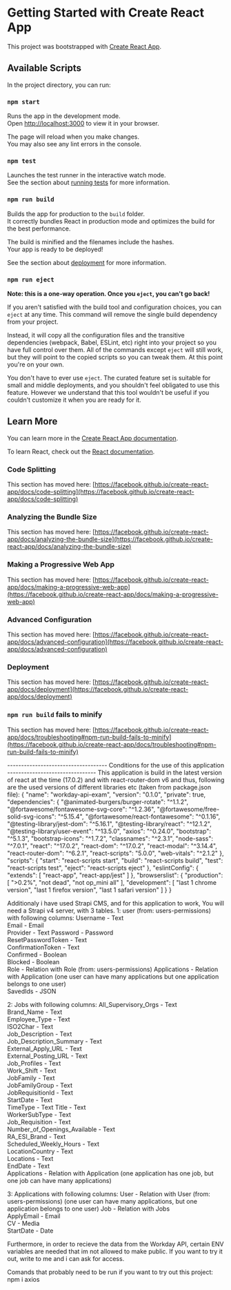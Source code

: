 # Getting Started with Create React App

This project was bootstrapped with [Create React App](https://github.com/facebook/create-react-app).

## Available Scripts

In the project directory, you can run:

### `npm start`

Runs the app in the development mode.\
Open [http://localhost:3000](http://localhost:3000) to view it in your browser.

The page will reload when you make changes.\
You may also see any lint errors in the console.

### `npm test`

Launches the test runner in the interactive watch mode.\
See the section about [running tests](https://facebook.github.io/create-react-app/docs/running-tests) for more information.

### `npm run build`

Builds the app for production to the `build` folder.\
It correctly bundles React in production mode and optimizes the build for the best performance.

The build is minified and the filenames include the hashes.\
Your app is ready to be deployed!

See the section about [deployment](https://facebook.github.io/create-react-app/docs/deployment) for more information.

### `npm run eject`

**Note: this is a one-way operation. Once you `eject`, you can't go back!**

If you aren't satisfied with the build tool and configuration choices, you can `eject` at any time. This command will remove the single build dependency from your project.

Instead, it will copy all the configuration files and the transitive dependencies (webpack, Babel, ESLint, etc) right into your project so you have full control over them. All of the commands except `eject` will still work, but they will point to the copied scripts so you can tweak them. At this point you're on your own.

You don't have to ever use `eject`. The curated feature set is suitable for small and middle deployments, and you shouldn't feel obligated to use this feature. However we understand that this tool wouldn't be useful if you couldn't customize it when you are ready for it.

## Learn More

You can learn more in the [Create React App documentation](https://facebook.github.io/create-react-app/docs/getting-started).

To learn React, check out the [React documentation](https://reactjs.org/).

### Code Splitting

This section has moved here: [https://facebook.github.io/create-react-app/docs/code-splitting](https://facebook.github.io/create-react-app/docs/code-splitting)

### Analyzing the Bundle Size

This section has moved here: [https://facebook.github.io/create-react-app/docs/analyzing-the-bundle-size](https://facebook.github.io/create-react-app/docs/analyzing-the-bundle-size)

### Making a Progressive Web App

This section has moved here: [https://facebook.github.io/create-react-app/docs/making-a-progressive-web-app](https://facebook.github.io/create-react-app/docs/making-a-progressive-web-app)

### Advanced Configuration

This section has moved here: [https://facebook.github.io/create-react-app/docs/advanced-configuration](https://facebook.github.io/create-react-app/docs/advanced-configuration)

### Deployment

This section has moved here: [https://facebook.github.io/create-react-app/docs/deployment](https://facebook.github.io/create-react-app/docs/deployment)

### `npm run build` fails to minify

This section has moved here: [https://facebook.github.io/create-react-app/docs/troubleshooting#npm-run-build-fails-to-minify](https://facebook.github.io/create-react-app/docs/troubleshooting#npm-run-build-fails-to-minify)



------------------------------------ Conditions for the use of this application --------------------------------
This application is build in the latest version of react at the time (17.0.2) and with react-router-dom v6 and thus, 
following are the used versions of different libraries etc (taken from package.json file):
{
  "name": "workday-api-exam",
  "version": "0.1.0",
  "private": true,
  "dependencies": {
    "@animated-burgers/burger-rotate": "^1.1.2",
    "@fortawesome/fontawesome-svg-core": "^1.2.36",
    "@fortawesome/free-solid-svg-icons": "^5.15.4",
    "@fortawesome/react-fontawesome": "^0.1.16",
    "@testing-library/jest-dom": "^5.16.1",
    "@testing-library/react": "^12.1.2",
    "@testing-library/user-event": "^13.5.0",
    "axios": "^0.24.0",
    "bootstrap": "^5.1.3",
    "bootstrap-icons": "^1.7.2",
    "classnames": "^2.3.1",
    "node-sass": "^7.0.1",
    "react": "^17.0.2",
    "react-dom": "^17.0.2",
    "react-modal": "^3.14.4",
    "react-router-dom": "^6.2.1",
    "react-scripts": "5.0.0",
    "web-vitals": "^2.1.2"
  },
  "scripts": {
    "start": "react-scripts start",
    "build": "react-scripts build",
    "test": "react-scripts test",
    "eject": "react-scripts eject"
  },
  "eslintConfig": {
    "extends": [
      "react-app",
      "react-app/jest"
    ]
  },
  "browserslist": {
    "production": [
      ">0.2%",
      "not dead",
      "not op_mini all"
    ],
    "development": [
      "last 1 chrome version",
      "last 1 firefox version",
      "last 1 safari version"
    ]
  }
}


Additionaly i have used Strapi CMS, and for this application to work, You will need a Strapi v4 server, with 3 tables.
1: user (from: users-permissions) with following columns:
Username - Text 	
Email - Email 	
Provider - Text 
Password - Password 	
ResetPasswordToken - Text 	
ConfirmationToken - Text 	
Confirmed - Boolean 	
Blocked - Boolean 	
Role - Relation with Role (from: users-permissions)	
Applications - Relation with Application (one user can have many applications but one application belongs to one user) 	
SavedIds - JSON 	

2: Jobs with following columns:
All_Supervisory_Orgs - Text 	
Brand_Name - Text 	
Employee_Type - Text 	
ISO2Char - Text 	
Job_Description - Text 	
Job_Description_Summary - Text 	
External_Apply_URL - Text 	
External_Posting_URL - Text 	
Job_Profiles - Text 	
Work_Shift - Text 	
JobFamily - Text 	
JobFamilyGroup - Text 	
JobRequisitionId - Text 	
StartDate - Text 	
TimeType - Text 
Title - Text 	
WorkerSubType - Text 	
Job_Requisition - Text 	
Number_of_Openings_Available - Text 	
RA_ESI_Brand - Text 	
Scheduled_Weekly_Hours - Text 	
LocationCountry - Text 	
Locations - Text 	
EndDate - Text 	
Applications - Relation with Application (one application has one job, but one job can have many applications)

3: Applications with following columns:
User - Relation with User (from: users-permissions)	(one user can have many applications, but one application belongs to one user)
Job - Relation with Jobs 	
ApplyEmail - Email 	
CV - Media 	
StartDate - Date



Furthermore, in order to recieve the data from the Workday API, certain ENV variables are needed that im not allowed to make public. If you want to try it out, write to me and i can ask for access. 

Comands that probably need to be run if you want to try out this project: 
npm i axios






